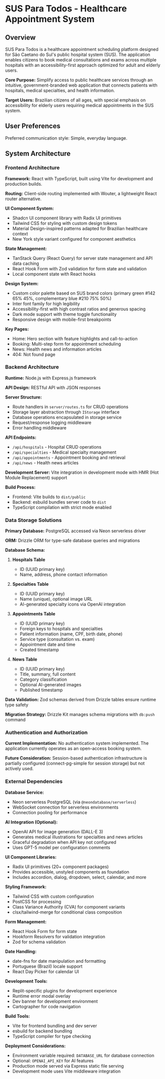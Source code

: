 # SUS Para Todos - Healthcare Appointment System

## Overview

SUS Para Todos is a healthcare appointment scheduling platform designed for São Caetano do Sul's public hospital system (SUS). The application enables citizens to book medical consultations and exams across multiple hospitals with an accessibility-first approach optimized for adult and elderly users.

**Core Purpose:** Simplify access to public healthcare services through an intuitive, government-branded web application that connects patients with hospitals, medical specialties, and health information.

**Target Users:** Brazilian citizens of all ages, with special emphasis on accessibility for elderly users requiring medical appointments in the SUS system.

## User Preferences

Preferred communication style: Simple, everyday language.

## System Architecture

### Frontend Architecture

**Framework:** React with TypeScript, built using Vite for development and production builds.

**Routing:** Client-side routing implemented with Wouter, a lightweight React router alternative.

**UI Component System:** 
- Shadcn UI component library with Radix UI primitives
- Tailwind CSS for styling with custom design tokens
- Material Design-inspired patterns adapted for Brazilian healthcare context
- New York style variant configured for component aesthetics

**State Management:**
- TanStack Query (React Query) for server state management and API data caching
- React Hook Form with Zod validation for form state and validation
- Local component state with React hooks

**Design System:**
- Custom color palette based on SUS brand colors (primary green #142 65% 45%, complementary blue #210 75% 50%)
- Inter font family for high legibility
- Accessibility-first with high contrast ratios and generous spacing
- Dark mode support with theme toggle functionality
- Responsive design with mobile-first breakpoints

**Key Pages:**
- Home: Hero section with feature highlights and call-to-action
- Booking: Multi-step form for appointment scheduling
- News: Health news and information articles
- 404: Not found page

### Backend Architecture

**Runtime:** Node.js with Express.js framework

**API Design:** RESTful API with JSON responses

**Server Structure:**
- Route handlers in `server/routes.ts` for CRUD operations
- Storage layer abstraction through `IStorage` interface
- Database operations encapsulated in storage service
- Request/response logging middleware
- Error handling middleware

**API Endpoints:**
- `/api/hospitals` - Hospital CRUD operations
- `/api/specialties` - Medical specialty management
- `/api/appointments` - Appointment booking and retrieval
- `/api/news` - Health news articles

**Development Server:** Vite integration in development mode with HMR (Hot Module Replacement) support

**Build Process:**
- Frontend: Vite builds to `dist/public`
- Backend: esbuild bundles server code to `dist`
- TypeScript compilation with strict mode enabled

### Data Storage Solutions

**Primary Database:** PostgreSQL accessed via Neon serverless driver

**ORM:** Drizzle ORM for type-safe database queries and migrations

**Database Schema:**

1. **Hospitals Table**
   - ID (UUID primary key)
   - Name, address, phone contact information

2. **Specialties Table**
   - ID (UUID primary key)
   - Name (unique), optional image URL
   - AI-generated specialty icons via OpenAI integration

3. **Appointments Table**
   - ID (UUID primary key)
   - Foreign keys to hospitals and specialties
   - Patient information (name, CPF, birth date, phone)
   - Service type (consultation vs. exam)
   - Appointment date and time
   - Created timestamp

4. **News Table**
   - ID (UUID primary key)
   - Title, summary, full content
   - Category classification
   - Optional AI-generated images
   - Published timestamp

**Data Validation:** Zod schemas derived from Drizzle tables ensure runtime type safety

**Migration Strategy:** Drizzle Kit manages schema migrations with `db:push` command

### Authentication and Authorization

**Current Implementation:** No authentication system implemented. The application currently operates as an open-access booking system.

**Future Consideration:** Session-based authentication infrastructure is partially configured (connect-pg-simple for session storage) but not actively used.

### External Dependencies

**Database Service:**
- Neon serverless PostgreSQL (via `@neondatabase/serverless`)
- WebSocket connection for serverless environments
- Connection pooling for performance

**AI Integration (Optional):**
- OpenAI API for image generation (DALL-E 3)
- Generates medical illustrations for specialties and news articles
- Graceful degradation when API key not configured
- Uses GPT-5 model per configuration comments

**UI Component Libraries:**
- Radix UI primitives (20+ component packages)
- Provides accessible, unstyled components as foundation
- Includes accordion, dialog, dropdown, select, calendar, and more

**Styling Framework:**
- Tailwind CSS with custom configuration
- PostCSS for processing
- Class Variance Authority (CVA) for component variants
- clsx/tailwind-merge for conditional class composition

**Form Management:**
- React Hook Form for form state
- Hookform Resolvers for validation integration
- Zod for schema validation

**Date Handling:**
- date-fns for date manipulation and formatting
- Portuguese (Brazil) locale support
- React Day Picker for calendar UI

**Development Tools:**
- Replit-specific plugins for development experience
- Runtime error modal overlay
- Dev banner for development environment
- Cartographer for code navigation

**Build Tools:**
- Vite for frontend bundling and dev server
- esbuild for backend bundling
- TypeScript compiler for type checking

**Deployment Considerations:**
- Environment variable required: `DATABASE_URL` for database connection
- Optional: `OPENAI_API_KEY` for AI features
- Production mode served via Express static file serving
- Development mode uses Vite middleware integration